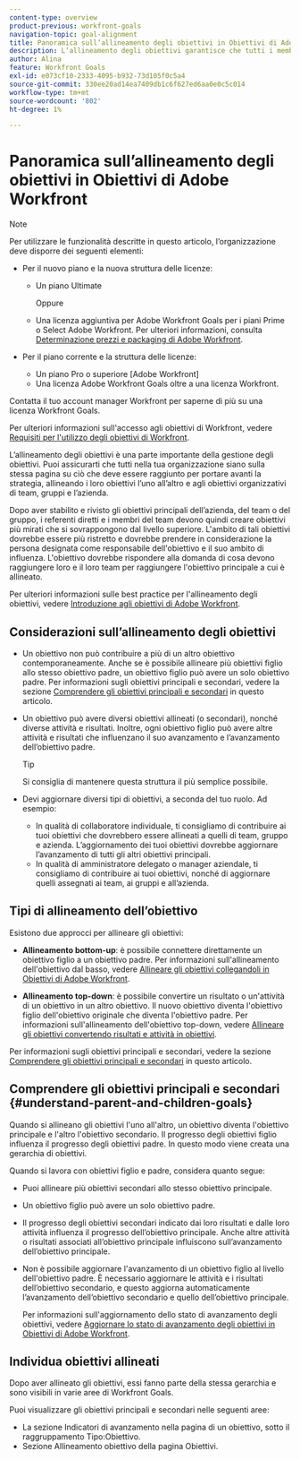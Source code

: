 ```yaml
---
content-type: overview
product-previous: workfront-goals
navigation-topic: goal-alignment
title: Panoramica sull’allineamento degli obiettivi in Obiettivi di Adobe Workfront
description: L’allineamento degli obiettivi garantisce che tutti i membri dell’organizzazione si trovino sulla stessa pagina di quello che deve essere raggiunto allineando i loro obiettivi l’uno all’altro e agli obiettivi organizzativi di team, gruppi e azienda.
author: Alina
feature: Workfront Goals
exl-id: e073cf10-2333-4095-b932-73d105f0c5a4
source-git-commit: 330ee20ad14ea7409db1c6f627ed6aa0e0c5c014
workflow-type: tm+mt
source-wordcount: '802'
ht-degree: 1%

---
```


# Panoramica sull’allineamento degli obiettivi in Obiettivi di Adobe Workfront

>[!NOTE]
>
>Per utilizzare le funzionalità descritte in questo articolo, l’organizzazione deve disporre dei seguenti elementi:
> 
>* Per il nuovo piano e la nuova struttura delle licenze:
>    
>   * Un piano Ultimate
>        
>     Oppure
>        
>   * Una licenza aggiuntiva per Adobe Workfront Goals per i piani Prime o Select Adobe Workfront.
>       Per ulteriori informazioni, consulta [Determinazione prezzi e packaging di Adobe Workfront](https://www.workfront.com/plans).
>      
>* Per il piano corrente e la struttura delle licenze:
>    
>   * Un piano Pro o superiore [Adobe Workfront]
>   * Una licenza Adobe Workfront Goals oltre a una licenza Workfront.
>    
>Contatta il tuo account manager Workfront per saperne di più su una licenza Workfront Goals.
> 
>Per ulteriori informazioni sull&#39;accesso agli obiettivi di Workfront, vedere [Requisiti per l&#39;utilizzo degli obiettivi di Workfront](/help/quicksilver/workfront-goals/goal-management/access-needed-for-wf-goals.md).


L’allineamento degli obiettivi è una parte importante della gestione degli obiettivi. Puoi assicurarti che tutti nella tua organizzazione siano sulla stessa pagina su ciò che deve essere raggiunto per portare avanti la strategia, allineando i loro obiettivi l’uno all’altro e agli obiettivi organizzativi di team, gruppi e l’azienda.

Dopo aver stabilito e rivisto gli obiettivi principali dell’azienda, del team o del gruppo, i referenti diretti e i membri del team devono quindi creare obiettivi più mirati che si sovrappongono dal livello superiore. L&#39;ambito di tali obiettivi dovrebbe essere più ristretto e dovrebbe prendere in considerazione la persona designata come responsabile dell&#39;obiettivo e il suo ambito di influenza. L&#39;obiettivo dovrebbe rispondere alla domanda di cosa devono raggiungere loro e il loro team per raggiungere l&#39;obiettivo principale a cui è allineato.

Per ulteriori informazioni sulle best practice per l&#39;allineamento degli obiettivi, vedere [Introduzione agli obiettivi di Adobe Workfront](../../workfront-goals/goal-management/getting-started-with-wf-goals.md).

## Considerazioni sull’allineamento degli obiettivi

* Un obiettivo non può contribuire a più di un altro obiettivo contemporaneamente. Anche se è possibile allineare più obiettivi figlio allo stesso obiettivo padre, un obiettivo figlio può avere un solo obiettivo padre. Per informazioni sugli obiettivi principali e secondari, vedere la sezione [Comprendere gli obiettivi principali e secondari](#understand-parent-and-children-goals) in questo articolo.
* Un obiettivo può avere diversi obiettivi allineati (o secondari), nonché diverse attività e risultati. Inoltre, ogni obiettivo figlio può avere altre attività e risultati che influenzano il suo avanzamento e l’avanzamento dell’obiettivo padre.

  >[!TIP]
  >
  >Si consiglia di mantenere questa struttura il più semplice possibile.

* Devi aggiornare diversi tipi di obiettivi, a seconda del tuo ruolo. Ad esempio:

   * In qualità di collaboratore individuale, ti consigliamo di contribuire ai tuoi obiettivi che dovrebbero essere allineati a quelli di team, gruppo e azienda. L’aggiornamento dei tuoi obiettivi dovrebbe aggiornare l’avanzamento di tutti gli altri obiettivi principali.
   * In qualità di amministratore delegato o manager aziendale, ti consigliamo di contribuire ai tuoi obiettivi, nonché di aggiornare quelli assegnati ai team, ai gruppi e all’azienda.

## Tipi di allineamento dell’obiettivo

Esistono due approcci per allineare gli obiettivi:

* **Allineamento bottom-up**: è possibile connettere direttamente un obiettivo figlio a un obiettivo padre. Per informazioni sull&#39;allineamento dell&#39;obiettivo dal basso, vedere [Allineare gli obiettivi collegandoli in Obiettivi di Adobe Workfront](../../workfront-goals/goal-alignment/align-goals-by-connecting-them.md).

* **Allineamento top-down**: è possibile convertire un risultato o un&#39;attività di un obiettivo in un altro obiettivo. Il nuovo obiettivo diventa l&#39;obiettivo figlio dell&#39;obiettivo originale che diventa l&#39;obiettivo padre. Per informazioni sull&#39;allineamento dell&#39;obiettivo top-down, vedere [Allineare gli obiettivi convertendo risultati e attività in obiettivi](../../workfront-goals/goal-alignment/align-goals-by-converting-results-activities.md).

Per informazioni sugli obiettivi principali e secondari, vedere la sezione [Comprendere gli obiettivi principali e secondari](#understand-parent-and-children-goals) in questo articolo.

## Comprendere gli obiettivi principali e secondari {#understand-parent-and-children-goals}

Quando si allineano gli obiettivi l&#39;uno all&#39;altro, un obiettivo diventa l&#39;obiettivo principale e l&#39;altro l&#39;obiettivo secondario. Il progresso degli obiettivi figlio influenza il progresso degli obiettivi padre. In questo modo viene creata una gerarchia di obiettivi.

Quando si lavora con obiettivi figlio e padre, considera quanto segue:

* Puoi allineare più obiettivi secondari allo stesso obiettivo principale.
* Un obiettivo figlio può avere un solo obiettivo padre.
* Il progresso degli obiettivi secondari indicato dai loro risultati e dalle loro attività influenza il progresso dell’obiettivo principale. Anche altre attività o risultati associati all’obiettivo principale influiscono sull’avanzamento dell’obiettivo principale.
* Non è possibile aggiornare l&#39;avanzamento di un obiettivo figlio al livello dell&#39;obiettivo padre. È necessario aggiornare le attività e i risultati dell’obiettivo secondario, e questo aggiorna automaticamente l’avanzamento dell’obiettivo secondario e quello dell’obiettivo principale.

  Per informazioni sull&#39;aggiornamento dello stato di avanzamento degli obiettivi, vedere [Aggiornare lo stato di avanzamento degli obiettivi in Obiettivi di Adobe Workfront](../../workfront-goals/goal-review-and-workfront-goals-sections/check-in-goals.md).

## Individua obiettivi allineati

Dopo aver allineato gli obiettivi, essi fanno parte della stessa gerarchia e sono visibili in varie aree di Workfront Goals.

<!--
* In the Production enviroment, you can view children and parent goals in the following areas:

    * The Goal Details panel
    * Goal List
    * Goal Alignment section
    * Check-in section
    * Pulse section
    * You can view all the parent goals of a goal in the Goal Hierarchy field of a Project or Goal report.
-->
Puoi visualizzare gli obiettivi principali e secondari nelle seguenti aree:

* La sezione Indicatori di avanzamento nella pagina di un obiettivo, sotto il raggruppamento Tipo:Obiettivo.
* Sezione Allineamento obiettivo della pagina Obiettivi.




